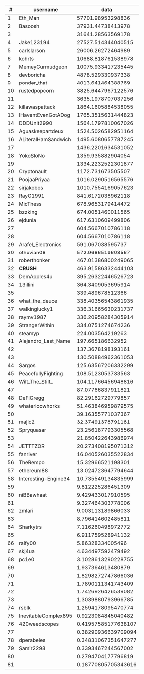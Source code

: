 | #  | username             | data                |
| -- | -------------------- | ------------------- |
| 1  | Eth_Man              | 57701.98953298836   |
| 2  | Basoosh              | 37931.44738413978   |
| 3  |                      | 31641.28563569178   |
| 4  | Jake123194           | 27527.514344040515  |
| 5  | carlslarson          | 26006.26272464989   |
| 6  | kohrts               | 10688.818761538978  |
| 7  | MemeyCurmudgeon      | 10075.933417235445  |
| 8  | devboricha           | 4878.529330937338   |
| 9  | ponder_that          | 4013.641464388769   |
| 10 | rustedpopcorn        | 3825.6447967122576  |
| 11 |                      | 3635.1978707037256  |
| 12 | killawaspattack      | 1864.1605884538055  |
| 13 | IHaventEvenGotADog   | 1765.3515631444823  |
| 14 | DDDUnit2990          | 1564.1797810067026  |
| 15 | Aguaskeepartdeux     | 1524.5026582951164  |
| 16 | ALiteralHamSandwich  | 1495.6080657787245  |
| 17 |                      | 1436.2201634531052  |
| 18 | YokoSloNo            | 1359.935882904054   |
| 19 |                      | 1334.2232522301877  |
| 20 | Cryptonault          | 1172.731673505507   |
| 21 | PoojaaPriyaa         | 1016.0290516565576  |
| 22 | sirjakobos           | 1010.7554169057623  |
| 23 | RayG1991             | 841.6172038962118   |
| 24 | MicThess             | 678.9653179414472   |
| 25 | bzzking              | 674.0051460011565   |
| 26 | ejdunia              | 617.6310609499806   |
| 27 |                      | 604.5667010786118   |
| 28 |                      | 604.5667010786118   |
| 29 | Arafel_Electronics   | 591.067038595737    |
| 30 | ethovian08           | 572.9686519608567   |
| 31 | roberthonker         | 467.01386800249065  |
| 32 | __CRUSH__            | 463.91586332444103  |
| 33 | DemApples4u          | 395.26322446526723  |
| 34 | 13illini             | 364.3409053695914   |
| 35 |                      | 339.489678512366    |
| 36 | what_the_deuce       | 338.40356543861935  |
| 37 | walkinglucky1        | 336.31665630231737  |
| 38 | raymv1987            | 336.20958284305914  |
| 39 | StrangerWithin       | 334.0751274674236   |
| 40 | steamyp              | 224.003564219263    |
| 41 | Alejandro_Last_Name  | 197.665186632952    |
| 42 |                      | 137.3678198193161   |
| 43 |                      | 130.50884962361053  |
| 44 | Sargos               | 125.63567206332299  |
| 45 | PeacefullyFighting   | 108.5123053733563   |
| 46 | Wilt_The_Stilt_      | 104.11766456948816  |
| 47 |                      | 87.07766837911821   |
| 48 | DeFiGregg            | 82.29162729779857   |
| 49 | whaterloowhorks      | 51.463846959879575  |
| 50 |                      | 39.16355771037367   |
| 51 | majic2               | 32.37491378791181   |
| 52 | Spryquasar           | 23.256187793305568  |
| 53 |                      | 21.850422643986974  |
| 54 | JETTTZOR             | 20.273408195071312  |
| 55 | fanriver             | 16.040526035522834  |
| 56 | TheRempo             | 15.32966521198301   |
| 57 | ethereum88           | 13.024723647794644  |
| 58 | Interesting-Engine34 | 10.735549134835999  |
| 59 |                      | 9.812225286451309   |
| 60 | niBBawhaat           | 9.429433017910595   |
| 61 |                      | 9.327464303778006   |
| 62 | zmlari               | 9.003113189866033   |
| 63 |                      | 8.796414602485811   |
| 64 | Sharkytrs            | 7.116260498972772   |
| 65 |                      | 6.911759528941132   |
| 66 | ralfy00              | 5.86328334005496    |
| 67 | skj4ua               | 4.634497592479492   |
| 68 | pc1e0                | 3.1028613290228755  |
| 69 |                      | 1.937364613480879   |
| 70 |                      | 1.8298272747866036  |
| 71 |                      | 1.7890111341743409  |
| 72 |                      | 1.7426926426539082  |
| 73 |                      | 1.3039880793966785  |
| 74 | rsblk                | 1.2594178095470774  |
| 75 | InevitableComplex895 | 0.9223084845040482  |
| 76 | 420weedscopes        | 0.41957585177638107 |
| 77 |                      | 0.38290936639709094 |
| 78 | dperabeles           | 0.34831067351647277 |
| 79 | Samir2298            | 0.3393467244567002  |
| 80 |                      | 0.2794704177796819  |
| 81 |                      | 0.18770805705343616 |
